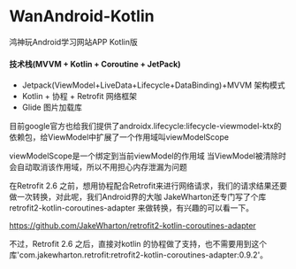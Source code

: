 # WanAndroid-Kotlin
 鸿神玩Android学习网站APP Kotlin版

#### 技术栈(MVVM + Kotlin + Coroutine + JetPack)
- Jetpack(ViewModel+LiveData+Lifecycle+DataBinding)+MVVM 架构模式
- Kotlin + 协程 + Retrofit  网络框架
- Glide 图片加载库

目前google官方也给我们提供了androidx.lifecycle:lifecycle-viewmodel-ktx的依赖包，给ViewModel中扩展了一个作用域叫viewModelScope

viewModelScope是一个绑定到当前viewModel的作用域 当ViewModel被清除时会自动取消该作用域，所以不用担心内存泄漏为问题

在Retrofit 2.6 之前，想用协程配合Retrofit来进行网络请求，我们的请求结果还要做一次转换，对此呢，我们Android界的大咖 JakeWharton还专门写了个库retrofit2-kotlin-coroutines-adapter 来做转换，有兴趣的可以看一下。

https://github.com/JakeWharton/retrofit2-kotlin-coroutines-adapter

不过，Retrofit 2.6 之后，直接对kotlin 的协程做了支持，也不需要用到这个库'com.jakewharton.retrofit:retrofit2-kotlin-coroutines-adapter:0.9.2'。
